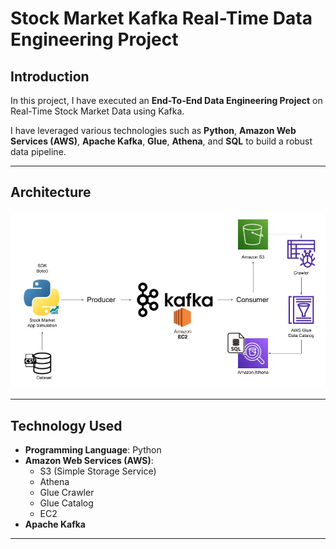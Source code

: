 # Stock Market Kafka Real-Time Data Engineering Project

## Introduction
In this project, I have executed an **End-To-End Data Engineering Project** on Real-Time Stock Market Data using Kafka. 

I have leveraged various technologies such as **Python**, **Amazon Web Services (AWS)**, **Apache Kafka**, **Glue**, **Athena**, and **SQL** to build a robust data pipeline.

---

## Architecture
![Workflow](workflow.jpg)

---

## Technology Used
- **Programming Language**: Python
- **Amazon Web Services (AWS)**:
  - S3 (Simple Storage Service)
  - Athena
  - Glue Crawler
  - Glue Catalog
  - EC2
- **Apache Kafka**

---



